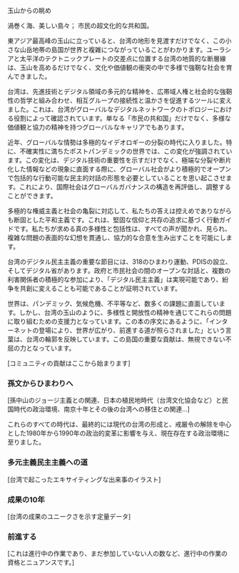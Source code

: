 玉山からの眺め

渦巻く海、美しい島々；
市民の超文化的な共和国。

東アジア最高峰の玉山に立っていると、台湾の地形を見渡すだけでなく、この小さな山岳地帯の島国が世界と複雑につながっていることがわかります。ユーラシアと太平洋のテクトニックプレートの交差点に位置する台湾の地質的な断層線は、玉山を高めるだけでなく、文化や価値観の衝突の中で多様で強靭な社会を育んできました。

台湾は、先進技術とデジタル領域の多元的な精神を、広帯域人権と社会的な強靭性の哲学と組み合わせ、相互グループの接続性と温かさを促進するツールに変えました。これは、台湾がグローバルなデジタルネットワークのトポロジーにおける役割によって確認されています。単なる「市民の共和国」だけでなく、多様な価値観と協力の精神を持つグローバルなキャリアでもあります。

近年、グローバルな情勢は多極的なイデオロギーの分裂の時代に入りました。特に、不確実性に満ちたポストパンデミックの世界では、この変化が強調されています。この変化は、デジタル技術の重要性を示すだけでなく、極端な分裂や断片化した情報などの現象に直面する際に、グローバル社会がより積極的でオープンで包括的な行動可能な民主的対話の形態を必要としていることを思い起こさせます。これにより、国際社会はグローバルガバナンスの構造を再評価し、調整することができます。

多極的な権威主義と社会の亀裂に対応して、私たちの答えは控えめでありながらも断固とした平和主義です。これは、堅固な信仰と共存の追求に基づく行動ガイドです。私たちが求める真の多様性と包括性は、すべての声が聞かれ、見られ、複雑な問題の表面的な幻想を貫通し、協力的な合意を生み出すことを可能にします。

台湾のデジタル民主主義の重要な節目には、318のひまわり運動、PDISの設立、そしてデジタル省があります。政府と市民社会の間のオープンな対話と、複数の利害関係者の積極的な参加により、「デジタル民主主義」は実現可能であり、紛争を共創に変えることも可能であることが証明されています。

世界は、パンデミック、気候危機、不平等など、数多くの課題に直面しています。しかし、台湾の玉山のように、多様性と開放性の精神を通じてこれらの問題に取り組むための支援力となっています。この本の序文にあるように、「インターネットの登場により、世界が広がり、前進する道が照らされました」という言葉は、台湾の輪郭を反映しています。この島国の重要な貢献は、無視できない不屈の力となっています。

[コミュニティの貢献はここから始まります]

### 孫文からひまわりへ

[孫中山のジョージ主義との関連、日本の植民地時代（台湾文化協会など）と民国時代の政治環境、南京十年とその後の台湾への移住との関連...]

これらのすべての時代は、最終的には現代の台湾の形成と、戒厳令の解除を中心とした1980年から1990年の政治的変革に影響を与え、現在存在する政治環境に至りました。

### 多元主義民主主義への道

[台湾で起こったエキサイティングな出来事のイラスト]

### 成果の10年

[台湾の成果のユニークさを示す定量データ]

### 前進する

[これは進行中の作業であり、まだ参加していない人の数など、進行中の作業の資格とニュアンスです。]
